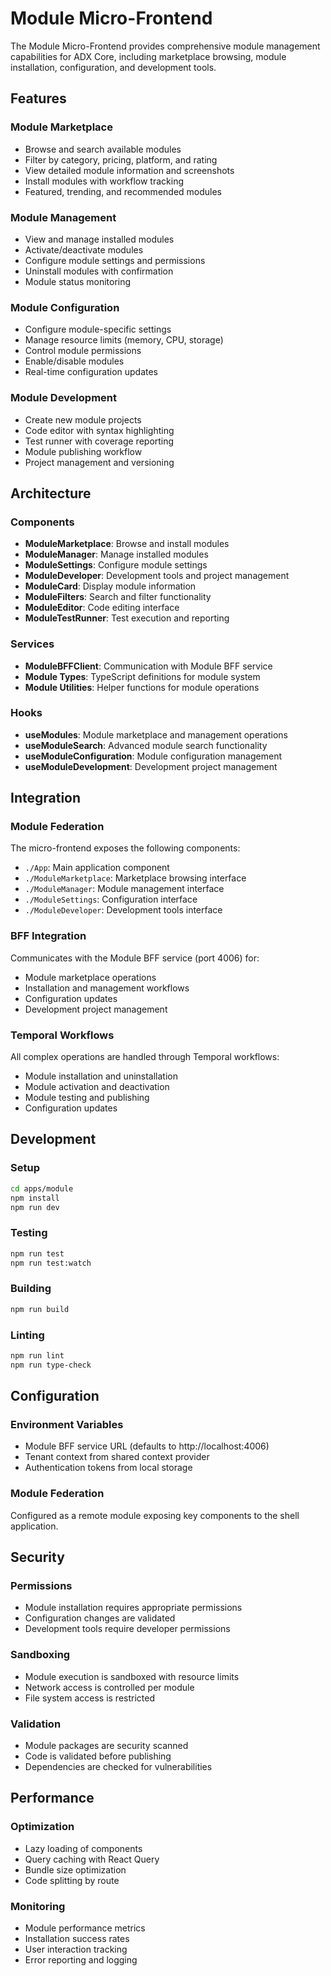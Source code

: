 # Module Micro-Frontend

The Module Micro-Frontend provides comprehensive module management capabilities for ADX Core, including marketplace browsing, module installation, configuration, and development tools.

## Features

### Module Marketplace
- Browse and search available modules
- Filter by category, pricing, platform, and rating
- View detailed module information and screenshots
- Install modules with workflow tracking
- Featured, trending, and recommended modules

### Module Management
- View and manage installed modules
- Activate/deactivate modules
- Configure module settings and permissions
- Uninstall modules with confirmation
- Module status monitoring

### Module Configuration
- Configure module-specific settings
- Manage resource limits (memory, CPU, storage)
- Control module permissions
- Enable/disable modules
- Real-time configuration updates

### Module Development
- Create new module projects
- Code editor with syntax highlighting
- Test runner with coverage reporting
- Module publishing workflow
- Project management and versioning

## Architecture

### Components
- **ModuleMarketplace**: Browse and install modules
- **ModuleManager**: Manage installed modules
- **ModuleSettings**: Configure module settings
- **ModuleDeveloper**: Development tools and project management
- **ModuleCard**: Display module information
- **ModuleFilters**: Search and filter functionality
- **ModuleEditor**: Code editing interface
- **ModuleTestRunner**: Test execution and reporting

### Services
- **ModuleBFFClient**: Communication with Module BFF service
- **Module Types**: TypeScript definitions for module system
- **Module Utilities**: Helper functions for module operations

### Hooks
- **useModules**: Module marketplace and management operations
- **useModuleSearch**: Advanced module search functionality
- **useModuleConfiguration**: Module configuration management
- **useModuleDevelopment**: Development project management

## Integration

### Module Federation
The micro-frontend exposes the following components:
- `./App`: Main application component
- `./ModuleMarketplace`: Marketplace browsing interface
- `./ModuleManager`: Module management interface
- `./ModuleSettings`: Configuration interface
- `./ModuleDeveloper`: Development tools interface

### BFF Integration
Communicates with the Module BFF service (port 4006) for:
- Module marketplace operations
- Installation and management workflows
- Configuration updates
- Development project management

### Temporal Workflows
All complex operations are handled through Temporal workflows:
- Module installation and uninstallation
- Module activation and deactivation
- Module testing and publishing
- Configuration updates

## Development

### Setup
```bash
cd apps/module
npm install
npm run dev
```

### Testing
```bash
npm run test
npm run test:watch
```

### Building
```bash
npm run build
```

### Linting
```bash
npm run lint
npm run type-check
```

## Configuration

### Environment Variables
- Module BFF service URL (defaults to http://localhost:4006)
- Tenant context from shared context provider
- Authentication tokens from local storage

### Module Federation
Configured as a remote module exposing key components to the shell application.

## Security

### Permissions
- Module installation requires appropriate permissions
- Configuration changes are validated
- Development tools require developer permissions

### Sandboxing
- Module execution is sandboxed with resource limits
- Network access is controlled per module
- File system access is restricted

### Validation
- Module packages are security scanned
- Code is validated before publishing
- Dependencies are checked for vulnerabilities

## Performance

### Optimization
- Lazy loading of components
- Query caching with React Query
- Bundle size optimization
- Code splitting by route

### Monitoring
- Module performance metrics
- Installation success rates
- User interaction tracking
- Error reporting and logging